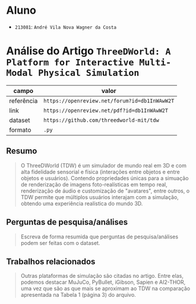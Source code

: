 # Aluno
* `213081`: `André Vila Nova Wagner da Costa`

# Análise do Artigo `ThreeDWorld: A Platform for Interactive Multi-Modal Physical Simulation`

| campo | valor |
|------------|----------------------------------------|
| referência | `https://openreview.net/forum?id=db1InWAwW2T` |
| link       | `https://openreview.net/pdf?id=db1InWAwW2T` |
| dataset | `https://github.com/threedworld-mit/tdw` |
| formato | `.py` |

## Resumo

> O ThreeDWorld (TDW) é um simulador de mundo real em 3D e com alta fidelidade sensorial e física (interações entre objetos e entre objetos e usuários). Contendo propriedades únicas para a simuação de renderização de imagens foto-realísticas em tempo real, renderização de áudio e customização de "avatares", entre outros, o TDW permite que múltiplos usuários interajam com a simulação, obtendo uma experiência realística do mundo 3D.

## Perguntas de pesquisa/análises

> Escreva de forma resumida que perguntas de pesquisa/análises podem ser feitas com o dataset.

## Trabalhos relacionados

> Outras plataformas de simulação são citadas no artigo. Entre elas, podemos destacar MuJuCo, PyBullet, iGibson, Sapien e AI2-THOR, uma vez que são as que mais se aproximam ao TDW na comparação apresentada na Tabela 1 (página 3) do arquivo.
